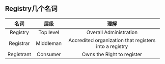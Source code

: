 <!-- 
title: Registry,Registrar,Registrant
from: work
create: 2020-01-17
tags: work,code,flutter
-->

## Registry几个名词
| 名词 | 层级 | 理解 |
| :---: |:---:| :---:|
| Registry | Top level | Overall Administration |
| Registrar | Middleman | Accredited organization that registers into a registry |
| Registrant | Consumer | Owns the Right to register |

